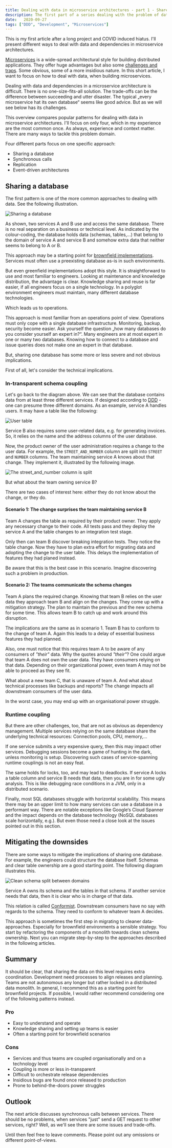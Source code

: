 ```yaml
---
title: Dealing with data in microservice architectures - part 1 - Shared databases
description: The first part of a series dealing with the problem of data and data ownership in microservice architectures
date:   2020-09-27
tags: ["DDD", "Development", "Microservices"]
---
```


This is my first article after a long project and COVID induced hiatus. I'll present different ways to deal with data and dependencies in microservice architectures.

[Microservices](https://martinfowler.com/articles/microservices.html) is a wide-spread architectural style for building distributed applications. They offer huge advantages but also some [challenges and traps](https://www.youtube.com/watch?v=X0tjziAQfNQ). Some obvious, some of a more insidious nature. In this short article, I want to focus on how to deal with data, when building microservices.

Dealing with data and dependencies in a microservice architecture is difficult. There is no one-size-fits-all solution. The trade-offs can be the difference between succeeding and utter disaster. The typical „every microservice hat its own database“ seems like good advice. But as we will see below has its challenges.

This overview compares popular patterns for dealing with data in microservice architectures. I'll focus on only four, which in my experience are the most common once. As always, experience and context matter. There are many ways to tackle this problem domain.

Four different parts focus on one specific approach:

* Sharing a database
* Synchronous calls
* Replication
* Event-driven architectures

## Sharing a database

The first pattern is one of the more common approaches to dealing with data. See the following illustration.

![Sharing a database](https://dev-to-uploads.s3.amazonaws.com/i/59k7k8as9sle5koez0ld.png)

As shown, two services A and B use and access the same database. There is no real separation on a business or technical level. As indicated by the colour-coding, the database holds data (schemas, tables,...) that belong to the domain of service A and service B and somehow extra data that neither seems to belong to A or B.

This approach may be a starting point for [brownfield implementations](https://en.wikipedia.org/wiki/Brownfield_(software_development)). Services must often use a preexisting database as-is in such environments.

But even greenfield implementations adopt this style. It is straightforward to use and most familiar to engineers.
Looking at maintenance and knowledge distribution, the advantage is clear. Knowledge sharing and reuse is far easier, if all engineers focus on a single technology. In a polyglot environment engineers must maintain, many different database technologies.

Which leads us to operations.

This approach is most familiar from an operations point of view. Operations must only cope with a single database infrastructure. Monitoring, backup, security become easier. Ask yourself the question „how many databases do you consider yourself an expert in?“.
Many engineers are at most expert in one or many two databases. Knowing how to connect to a database and issue queries does not make one an expert in that database.

But, sharing one database has some more or less severe and not obvious implications.

First of all, let's consider the technical implications.

### In-transparent schema coupling

Let's go back to the diagram above. We can see that the database contains data from at least three different services. If designed according to [DDD](https://www.dddcommunity.org/learning-ddd/what_is_ddd/) - one can presume three different domains. As an example, service A handles users. It may have a table like the following:

![User table](https://dev-to-uploads.s3.amazonaws.com/i/zttcspgzh6be0inuye4t.png)

Service B also requires some user-related data, e.g. for generating invoices. So, it relies on the name and the address columns of the user database.

Now, the product owner of the user administration requires a change to the user data. For example, the `STREET_AND_NUMBER` column are split into `STREET` and `NUMBER` columns. The team maintaining service A knows about that change. They implement it, illustrated by the following image.

![The street_and_number column is split](https://dev-to-uploads.s3.amazonaws.com/i/48e1ir4ovj2rwt9nbmzx.png)

But what about the team owning service B?

There are two cases of interest here: either they do not know about the change, or they do.

#### Scenario 1: The change surprises the team maintaining service B

Team A changes the table as required by their product owner. They apply any necessary change to their code. All tests pass and they deploy the service A and the table changes to an integration test stage.

Only then can team B discover breaking integration tests. They notice the table change. Now they have to plan extra effort for migrating data and adopting the change to the user table. This delays the implementation of features they had planed instead.

Be aware that this is the best case in this scenario. Imagine discovering such a problem in production.

#### Scenario 2: The teams communicate the schema changes

Team A plans the required change. Knowing that team B relies on the user data they approach team B and align on the changes. They come up with a mitigation strategy. The plan to maintain the previous and the new schema for some time. This allows team B to catch up and work around this disruption.

The implications are the same as in scenario 1. Team B has to conform to the change of team A. Again this leads to a delay of essential business features they had planned.

Also, one must notice that this requires team A to be aware of any consumers of _"their"_ data. Why the quotes around _"their"_? One could argue that team A does not own the user data. They have consumers relying on that data. Depending on their organizational power, even team A may not be able to proceed as they see fit.

What about a new team C, that is unaware of team A. And what about technical processes like backups and reports? The change impacts all downstream consumers of the user data.

In the worst case, you may end up with an organisational power struggle.

### Runtime coupling

But there are other challenges, too, that are not as obvious as dependency management. Multiple services relying on the same database share the underlying technical resources: Connection pools, CPU, memory,...

If one service submits a very expensive query, then this may impact other services. Debugging sessions become a game of hunting in the dark, unless monitoring is setup. Discovering such cases of service-spanning runtime couplings is not an easy feat.

The same holds for locks, too, and may lead to deadlocks. If service A locks a table column and service B needs that data, then you are in for some ugly analysis. This is like debugging race conditions in a JVM, only in a distributed scenario.

Finally, most SQL databases struggle with horizontal scalability. This means there may be an upper limit to how many services can use a database in a performant way. There are notable exceptions like Google‘s Cloud Spanner and the impact depends on the database technology (NoSQL databases scale horizontally, e.g.). But even those need a close look at the issues pointed out in this section.

## Mitigating the downsides

There are some ways to mitigate the implications of sharing one database.
For example, the engineers could structure the database itself. Schemas and clear table ownership are a good starting point. The following diagram illustrates this.

![Clean schema split between domains](https://dev-to-uploads.s3.amazonaws.com/i/0nt5pqkyxtlxzijocuy9.jpeg)

Service A owns its schema and the tables in that schema. If another service needs that data, then it is clear who is in charge of that data.

This relation is called [Conformist](https://www.infoq.com/articles/ddd-contextmapping/). Downstream consumers have no say with regards to the schema. They need to conform to whatever team A decides.

This approach is sometimes the first step in migrating to cleaner data-approaches. Especially for brownfield environments a sensible strategy. You start by refactoring the components of a monolith towards clean schema ownership. Next you can migrate step-by-step to the approaches described in the following articles.

## Summary

It should be clear, that sharing the data on this level requires extra coordination. Development need processes to align releases and planning. Teams are not autonomous any longer but rather locked in a distributed data monolith. In general, I recommend this as a starting point for brownfield projects. If possible, I would rather recommend considering one of the following patterns instead.

### Pro

* Easy to understand and operate
* Knowledge sharing and setting up teams is easier
* Often a starting point for brownfield scenarios

### Cons

* Services and thus teams are coupled organisationally and on a technology level
* Coupling is more or less in-transparent
* Difficult to orchestrate release dependencies
* Insidious bugs are found once released to production
* Prone to behind-the-doors power struggles

## Outlook

The next article discusses synchronous calls between services. There should be no problems, when services "just" send a GET request to other services, right? Well, as we'll see there are some issues and trade-offs.

Until then feel free to leave comments. Please point out any omissions or different point-of-views.
